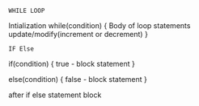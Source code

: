 	WHILE LOOP

Intialization
while(condition)
{
	Body of loop
	statements
	update/modify(increment or decrement)
}

	IF Else

if(condition)
{ 
	true - block statement
}

else(condition)
{
	false - block statement
}



after if else statement block


